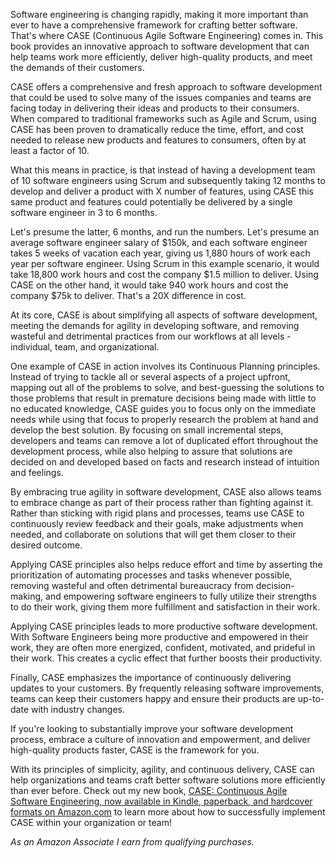 <webui-data data-page-title="CASE: Continuous Agile Software Engineering" data-page-subtitle=""></webui-data>
<webui-data data-page-next-page='{"name":"Software Engineering Standards & Practices","href":"/software-engineering-standards-and-practices"}'></webui-data>

<app-books></app-books>

<webui-sideimage src="https://cdn.myfi.ws/v/Vecteezy/distance-education-online-courses-and-business-education.svg">

Software engineering is changing rapidly, making it more important than ever to have a comprehensive framework for crafting better software. That's where CASE (Continuous Agile Software Engineering) comes in. This book provides an innovative approach to software development that can help teams work more efficiently, deliver high-quality products, and meet the demands of their customers.

CASE offers a comprehensive and fresh approach to software development that could be used to solve many of the issues companies and teams are facing today in delivering their ideas and products to their consumers. When compared to traditional frameworks such as Agile and Scrum, using CASE has been proven to dramatically reduce the time, effort, and cost needed to release new products and features to consumers, often by at least a factor of 10.

What this means in practice, is that instead of having a development team of 10 software engineers using Scrum and subsequently taking 12 months to develop and deliver a product with X number of features, using CASE this same product and features could potentially be delivered by a single software engineer in 3 to 6 months.

Let's presume the latter, 6 months, and run the numbers. Let's presume an average software engineer salary of $150k, and each software engineer takes 5 weeks of vacation each year, giving us 1,880 hours of work each year per software engineer. Using Scrum in this example scenario, it would take 18,800 work hours and cost the company $1.5 million to deliver. Using CASE on the other hand, it would take 940 work hours and cost the company $75k to deliver. That's a 20X difference in cost.

</webui-sideimage>

<webui-sideimage reverse src="https://cdn.myfi.ws/v/Vecteezy/project-tracking-task-completion-or-checklist-to-remind.svg">

At its core, CASE is about simplifying all aspects of software development, meeting the demands for agility in developing software, and removing wasteful and detrimental practices from our workflows at all levels - individual, team, and organizational.

One example of CASE in action involves its Continuous Planning principles. Instead of trying to tackle all or several aspects of a project upfront, mapping out all of the problems to solve, and best-guessing the solutions to those problems that result in premature decisions being made with little to no educated knowledge, CASE guides you to focus only on the immediate needs while using that focus to properly research the problem at hand and develop the best solution. By focusing on small incremental steps, developers and teams can remove a lot of duplicated effort throughout the development process, while also helping to assure that solutions are decided on and developed based on facts and research instead of intuition and feelings.

By embracing true agility in software development, CASE also allows teams to embrace change as part of their process rather than fighting against it. Rather than sticking with rigid plans and processes, teams use CASE to continuously review feedback and their goals, make adjustments when needed, and collaborate on solutions that will get them closer to their desired outcome.

</webui-sideimage>

<webui-sideimage src="https://cdn.myfi.ws/v/Vecteezy/tangle-tangled-and-unraveled-abstract-metaphor-business3.svg">

Applying CASE principles also helps reduce effort and time by asserting the prioritization of automating processes and tasks whenever possible, removing wasteful and often detrimental bureaucracy from decision-making, and empowering software engineers to fully utilize their strengths to do their work, giving them more fulfillment and satisfaction in their work.

Applying CASE principles leads to more productive software development. With Software Engineers being more productive and empowered in their work, they are often more energized, confident, motivated, and prideful in their work. This creates a cyclic effect that further boosts their productivity.

</webui-sideimage>

<webui-sideimage reverse src="https://cdn.myfi.ws/v/Vecteezy/customer-reviews-rating-different-people-give-a-review.svg">

Finally, CASE emphasizes the importance of continuously delivering updates to your customers. By frequently releasing software improvements, teams can keep their customers happy and ensure their products are up-to-date with industry changes.

If you're looking to substantially improve your software development process, embrace a culture of innovation and empowerment, and deliver high-quality products faster, CASE is the framework for you.

With its principles of simplicity, agility, and continuous delivery, CASE can help organizations and teams craft better software solutions more efficiently than ever before. Check out my new book, [CASE: Continuous Agile Software Engineering, now available in Kindle, paperback, and hardcover formats on Amazon.com](https://amzn.to/3wutCPc) to learn more about how to successfully implement CASE within your organization or team!

*As an Amazon Associate I earn from qualifying purchases.*

</webui-sideimage>
